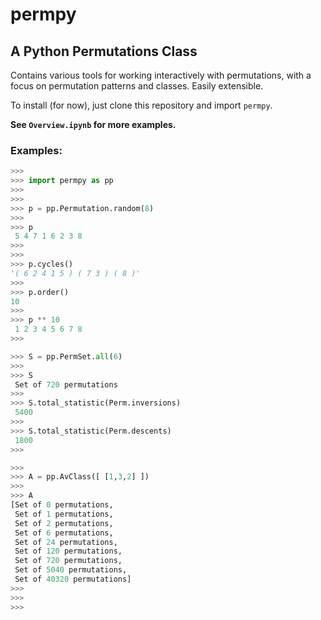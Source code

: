 permpy
=======

## A Python Permutations Class

Contains various tools for working interactively with permutations, with a focus 
on permutation patterns and classes. Easily extensible.

To install (for now), just clone this repository and import `permpy`. 

**See `Overview.ipynb` for more examples.**

### Examples:
```python
>>>
>>> import permpy as pp
>>> 
>>> 
>>> p = pp.Permutation.random(8)
>>> 
>>> p
 5 4 7 1 6 2 3 8 
>>> 
>>> 
>>> p.cycles()
'( 6 2 4 1 5 ) ( 7 3 ) ( 8 )'
>>> 
>>> p.order()
10
>>> 
>>> p ** 10
 1 2 3 4 5 6 7 8
>>>

>>> S = pp.PermSet.all(6)
>>> 
>>> S
 Set of 720 permutations
>>> 
>>> S.total_statistic(Perm.inversions)
 5400
>>> 
>>> S.total_statistic(Perm.descents)
 1800
>>> 

>>> 
>>> A = pp.AvClass([ [1,3,2] ])
>>> 
>>> A
[Set of 0 permutations,
 Set of 1 permutations,
 Set of 2 permutations,
 Set of 6 permutations,
 Set of 24 permutations,
 Set of 120 permutations,
 Set of 720 permutations,
 Set of 5040 permutations,
 Set of 40320 permutations]
>>> 
>>> 
>>> 
```
